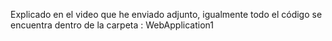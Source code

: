 Explicado en el video que he enviado adjunto, igualmente todo el código se encuentra dentro de la carpeta : WebApplication1
